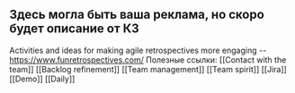 ## Здесь могла быть ваша реклама, но скоро будет описание от К3

Activities and ideas for making agile retrospectives more engaging -- https://www.funretrospectives.com/
Полезные ссылки:
[[Сontact with the team]]
[[Backlog refinement]]
[[Team management]]
[[Team spirit]]
[[Jira]]
[[Demo]]
[[Daily]]